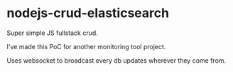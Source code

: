 # nodejs-crud-elasticsearch

Super simple JS fullstack crud.

I've made this PoC for another monitoring tool project.

Uses websocket to broadcast every db updates wherever they come from.
